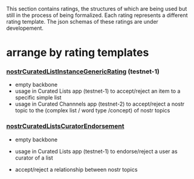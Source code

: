 This section contains ratings, the structures of which are being used but still in the process of being formalized. Each rating represents a different rating template. The json schemas of these ratings are under developement.

# arrange by rating templates

### [nostrCuratedListInstanceGenericRating](nostrCuratedListInstanceGenericRating.md) (testnet-1)
- empty backbone
- usage in Curated Lists app (testnet-1) to accept/reject an item to a specific simple list
- usage in Curated Channnels app (testnet-2) to accept/reject a nostr topic to the (complex list / word type /concept) of nostr topics

### [nostrCuratedListsCuratorEndorsement](nostrCuratedListsCuratorEndorsement.md)
- empty backbone
- usage in Curated Lists app (testnet-1) to endorse/reject a user as curator of a list


- accept/reject a relationship between nostr topics
